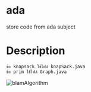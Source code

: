 # ada
store code from ada subject

# Description

    ข้อ knapsack ใช้ไฟล์ knapSack.java
    ข้อ prim ใช้ไฟล์ Graph.java

![blamAlgorithm](https://media.giphy.com/media/zMukICnMEZmSf8zvXd/giphy.gif)
